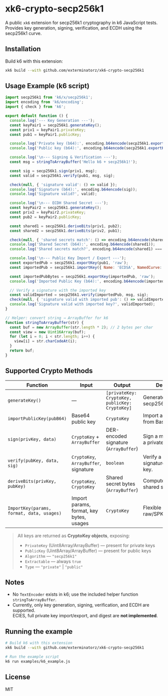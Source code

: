 # xk6-crypto-secp256k1

A public `xk6` extension for secp256k1 cryptography in k6 JavaScript tests.  
Provides key generation, signing, verification, and ECDH using the secp256k1 curve.

## Installation

Build k6 with this extension:

```sh
xk6 build --with github.com/exterminatorz/xk6-crypto-secp256k1
```

## Usage Example (k6 script)

```js
import secp256k1 from 'k6/x/secp256k1';
import encoding from 'k6/encoding';
import { check } from 'k6';

export default function () {
  console.log('--- Key Generation ---');
  const keyPair1 = secp256k1.generateKey();
  const priv1 = keyPair1.privateKey;
  const pub1 = keyPair1.publicKey;

  console.log('Private key (b64):', encoding.b64encode(secp256k1.exportKey(priv1, 'raw')));
  console.log('Public key (b64):', encoding.b64encode(secp256k1.exportKey(pub1, 'raw')));

  console.log('\n--- Signing & Verification ---');
  const msg = stringToArrayBuffer('Hello k6 + secp256k1!');

  const sig = secp256k1.sign(priv1, msg);
  const valid = secp256k1.verify(pub1, msg, sig);

  check(null, { 'signature valid': () => valid });
  console.log('Signature (b64):', encoding.b64encode(sig));
  console.log('Signature valid?', valid);

  console.log('\n--- ECDH Shared Secret ---');
  const keyPair2 = secp256k1.generateKey();
  const priv2 = keyPair2.privateKey;
  const pub2 = keyPair2.publicKey;

  const shared1 = secp256k1.deriveBits(priv1, pub2);
  const shared2 = secp256k1.deriveBits(priv2, pub1);

  check(null, { 'shared secrets match': () => encoding.b64encode(shared1) === encoding.b64encode(shared2) });
  console.log('Shared Secret (b64):', encoding.b64encode(shared1));
  console.log('Shared secrets match?', encoding.b64encode(shared1) === encoding.b64encode(shared2));

  console.log('\n--- Public Key Import / Export ---');
  const exportedPub = secp256k1.exportKey(pub1, 'raw');
  const importedPub = secp256k1.importKey({ Name: 'ECDSA', NamedCurve: 'secp256k1' }, 'raw', exportedPub, ['verify']);

  const importedPubBytes = secp256k1.exportKey(importedPub, 'raw');
  console.log('Imported Public Key (b64):', encoding.b64encode(importedPubBytes));

  // Verify a signature with the imported key
  const validImported = secp256k1.verify(importedPub, msg, sig);
  check(null, { 'signature valid with imported pub': () => validImported });
  console.log('Signature valid with imported key?', validImported);
}

// Helper: convert string → ArrayBuffer for k6
function stringToArrayBuffer(str) {
  const buf = new ArrayBuffer(str.length * 2); // 2 bytes per char
  const view = new Uint16Array(buf);
  for (let i = 0; i < str.length; i++) {
    view[i] = str.charCodeAt(i);
  }
  return buf;
}
```

## Supported Crypto Methods

| Function                                  | Input                                    | Output                                          | Description                                   |
| ----------------------------------------- | ---------------------------------------- | ----------------------------------------------- | --------------------------------------------- |
| `generateKey()`                           | —                                        | `[privateKey: CryptoKey, publicKey: CryptoKey]` | Generates a secp256k1 key pair.               |
| `importPublicKey(pubB64)`                 | Base64 public key                        | `CryptoKey`                                     | Import a public key from Base64.              |
| `sign(privKey, data)`                     | `CryptoKey` + `ArrayBuffer`              | DER-encoded signature (`ArrayBuffer`)           | Sign a message using a private key.           |
| `verify(pubKey, data, sig)`               | `CryptoKey`, `ArrayBuffer`, signature    | `boolean`                                       | Verify a message signature with a public key. |
| `deriveBits(privKey, pubKey)`             | `CryptoKey`, `CryptoKey`                 | Shared secret bytes (`ArrayBuffer`)             | Compute ECDH shared secret.                   |
| `ImportKey(params, format, data, usages)` | Import params, format, key bytes, usages | `CryptoKey`                                     | Flexible import for raw/SPKI/PKCS8/JWK.       |

> All keys are returned as **CryptoKey objects**, exposing:
>
> - `PrivateKey` (Uint8Array/ArrayBuffer) — present for private keys
> - `PublicKey` (Uint8Array/ArrayBuffer) — present for public keys
> - `Algorithm` — `"secp256k1"`
> - `Extractable` — always `true`
> - `Type` — `"private"` | `"public"`

## Notes

- No `TextEncoder` exists in k6; use the included helper function `stringToArrayBuffer`.
- Currently, only key generation, signing, verification, and ECDH are supported.  
  ECIES, full private key import/export, and digest are **not implemented**.

## Running the example

```sh
# Build k6 with this extension
xk6 build --with github.com/exterminatorz/xk6-crypto-secp256k1

# Run the example script
k6 run examples/k6_example.js
```

## License

MIT
